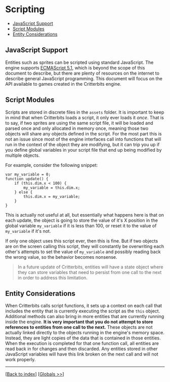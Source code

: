 # Scripting

* [JavaScript Support](#javascript-support)
* [Script Modules](#script-modules)
* [Entity Considerations](#entity-considerations)

## JavaScript Support

Entities such as sprites can be scripted using standard JavaScript. The engine supports [ECMAScript 5.1](http://www.ecma-international.org/ecma-262/5.1/), which is beyond the scope of this document to describe, but there are plenty of resources on the internet to describe general JavaScript programming. This document will focus on the API available to games created in the Critterbits engine.

## Script Modules

Scripts are stored in discrete files in the `assets` folder. It is important to keep in mind that when Critterbits loads a script, it only ever loads it _once_. That is to say, if two sprites are using the same script file, it will be loaded and parsed once and only allocated in memory once, meaning those two objects will share any objects defined in the script. For the most part this is not an issue since most of the engine interfaces call into functions that will run in the context of the object they are modifying, but it can trip you up if you define global variables in your script file that end up being modified by multiple objects.

For example, consider the following snippet:

```
var my_variable = 0;
function update() {
    if (this.dim.x < 100) {
        my_variable = this.dim.x;
    } else {
        this.dim.x = my_variable;
    }
}
```

This is actually not useful at all, but essentially what happens here is that on each update, the object is going to store the value of it's X position in the global variable `my_variable` if it is less than 100, or reset it to the value of `my_variable` if it's not.

If only one object uses this script ever, then this is fine. But if two objects are on the screen calling this script, they will constantly be overwriting each other's attempts to set the value of `my_variable` and possibly reading back the wrong value, so the behavior becomes nonsense.

> In a future update of Critterbits, entities will have a state object where they can store variables that need to persist from one call to the next in order to address this limitation.

## Entity Considerations

When Critterbits calls script functions, it sets up a context on each call that includes the entity that is currently executing the script as the `this` object. Additional methods can also bring in more entities that are currently running inside the engine. **It is very important that you do not attempt to store references to entities from one call to the next.** These objects are not actually linked directly to the objects running in the engine's memory space. Instead, they are light copies of the data that is contained in those entities. When the execution is completed for that one function call, all entities are read back in for changes and then discarded. Any entities stored in other JavaScript variables will have this link broken on the next call and will not work properly.

***
[[Back to index](../index.md)] [[Globals >>](globals.md)]